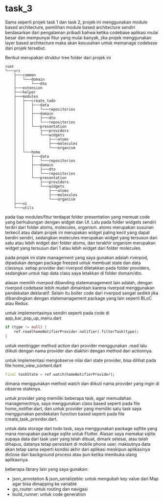 # task_3

Sama seperti projek task 1 dan task 2, projek ini menggunakan module based architecture, pemilihan module based architecture sendiri berdasarkan dari pengalaman pribadi bahwa ketika codebase aplikasi mulai besar dan mempunyai fitur yang mulai banyak, jika projek menggunakan layer based architecture maka akan kesusahan untuk memanage codebase dari projek tersebut.

Berikut merupakan struktur tree folder dari projek ini

```shell
root
└───src
    ├───common
    │   └───domain
    │       └───dto
    ├───extension
    ├───helper
    ├───modules
    │   ├───create_todo
    │   │   ├───data
    │   │   │   └───repositories
    │   │   ├───domain
    │   │   │   ├───dto
    │   │   │   └───repositories
    │   │   └───presentation
    │   │       ├───providers
    │   │       └───widgets
    │   │           ├───atoms
    │   │           ├───molecules
    │   │           └───organism
    │   └───home
    │       ├───data
    │       │   └───repositories
    │       ├───domain
    │       │   ├───dto
    │       │   └───repositories
    │       └───presentation
    │           ├───providers
    │           └───widgets
    │               ├───atoms
    │               ├───molecules
    │               └───organism
    ├───ui
    └───utils
```

pada tiap modules/fitur terdapat folder presentation yang memuat code yang berhubungan dengan widget dan UI. Lalu pada folder widgets sendiri terdiri dari folder atoms, molecules, organism. atoms merupakan susunan terkecil atau dalam projek ini merupakan widget paling kecil yang dapat berdiri sendiri, sedangkan molecules merupakan widget yang tersusun dari satu atau lebih widget dari folder atoms, dan terakhir organism merupakan widget yang tersusun dari 1 atau lebih widget dari folder molecules.

pada projek ini state management yang saya gunakan adalah riverpod, dipadukan dengan package freezed untuk membuat state dan data classnya. setiap provider dari riverpod diletakkan pada folder providers, sedangkan untuk tiap data class saya letakkan di folder domain/dto.

alasan memilih riverpod dibanding statemanagement lain adalah, dengan riverpod codebase lebih mudah dimaintain karena riverpod menggunakan pendekatan deklaratif. Selain itu boiler code dari riverpod sangat sedikit jika dibandingkan dengan statemanagement package yang lain seperti BLoC atau Redux.

untuk implementasinya sendiri seperti pada code di app_bar_pop_up_menu.dart

```dart
if (type != null) {
    ref.read(homeNotifierProvider.notifier).filterTask(type);
}
```

untuk mentrigger method action dari provider menggunakan .read lalu diikuti dengan nama provider dan diakhiri dengan method dari actionnya.

untuk implementasi mengobserve nilai dari state provider, bisa dilihat pada file home_view_content.dart

```dart
final taskState = ref.watch(homeNotifierProvider);
```

dimana menggunakan method watch dan diikuti nama provider yang ingin di observe statenya.

untuk provider yang memiliki beberapa task, agar memudahan managementnya, saya menggunakan class based seperti pada file home_notifier.dart, dan untuk provider yang memiliki satu task saya menggunakan pendekatan function based seperti pada file create_task_provider.dart.

untuk data storage dari todo task, saya menggunakan package sqflite yang mana merupakan package sqlite untuk Flutter. Alasan saya memakai sqlite supaya data dari task user yang telah dibuat, dimark selesai, atau telah dihapus, datanya tetap persistant di mobile phone user. maksutnya data akan tetap sama seperti kondisi akhir dari aplikasi meskipun aplikasinya diclose dari background process atau pun ketika membuka ulang aplikasinya.

beberapa library lain yang saya gunakan:

- json_annotation & json_serializeble: untuk mengubah key value dari Map agar bisa dimapping ke variable
- go_router: untuk routing dan navigasi
- build_runner: untuk code generation
